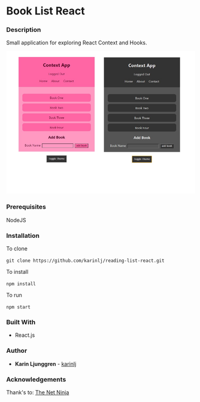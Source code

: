 # Book List React

### Description

Small application for exploring React Context and Hooks.

![Screenshot](/src/assets/screenshot.jpg?raw=true "Screenshot")

### Prerequisites

NodeJS

### Installation

To clone

`git clone https://github.com/karinlj/reading-list-react.git`

To install

`npm install`

To run

`npm start`

### Built With

- React.js

### Author

- **Karin Ljunggren** - [karinlj](https://github.com/karinlj)

### Acknowledgements

Thank's to:
[ The Net Ninja](https://www.youtube.com/channel/UCW5YeuERMmlnqo4oq8vwUpg)
